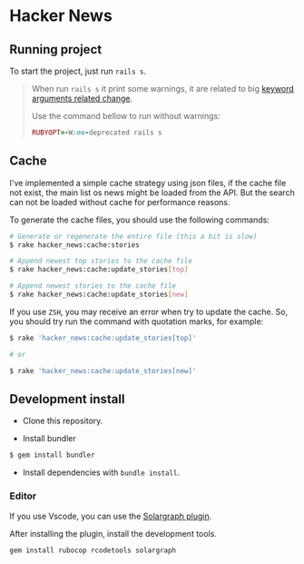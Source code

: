 # Hacker News

## Running project

To start the project, just run `rails s`.

> When run `rails s` it print some warnings, it are related to big [keyword arguments related change](https://www.ruby-lang.org/en/news/2019/12/12/separation-of-positional-and-keyword-arguments-in-ruby-3-0/).
>
> Use the command bellow to run without warnings:
> ```ruby
> RUBYOPT=-W:no-deprecated rails s
>```
>

## Cache

I've implemented a simple cache strategy using json files, if the cache file not exist, the main list os news might be loaded from the API.
But the search can not be loaded without cache for performance reasons.

To generate the cache files, you should use the following commands:

```sh
# Generate or regenerate the entire file (this a bit is slow)
$ rake hacker_news:cache:stories

# Append newest top stories to the cache file
$ rake hacker_news:cache:update_stories[top]

# Append newest stories to the cache file
$ rake hacker_news:cache:update_stories[new]
```

If you use `ZSH`, you may receive an error when try to update the cache.
So, you should try run the command with quotation marks, for example:

```sh
$ rake 'hacker_news:cache:update_stories[top]'

# or

$ rake 'hacker_news:cache:update_stories[new]'
```

## Development install

- Clone this repository.

- Install bundler

```sh
$ gem install bundler
```

- Install dependencies with `bundle install`.

### Editor

If you use Vscode, you can use the [Solargraph plugin](https://github.com/castwide/vscode-solargraph).

After installing the plugin, install the development tools.

```sh
gem install rubocop rcodetools solargraph
```
